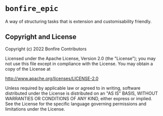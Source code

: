 # `bonfire_epic`

A way of structuring tasks that is extension and customisability friendly.

<!-- ## Installation -->

<!-- If [available in Hex](https://hex.pm/docs/publish), the package can be installed -->
<!-- by adding `bonfire_epic` to your list of dependencies in `mix.exs`: -->

<!-- ```elixir -->
<!-- def deps do -->
<!--   [ -->
<!--     {:bonfire_epic, "~> 0.1.0"} -->
<!--   ] -->
<!-- end -->
<!-- ``` -->

<!-- Documentation can be generated with [ExDoc](https://github.com/elixir-lang/ex_doc) -->
<!-- and published on [HexDocs](https://hexdocs.pm). Once published, the docs can -->
<!-- be found at [https://hexdocs.pm/bonfire_epic](https://hexdocs.pm/bonfire_epic). -->

## Copyright and License

Copyright (c) 2022 Bonfire Contributors

Licensed under the Apache License, Version 2.0 (the "License");
you may not use this file except in compliance with the License.
You may obtain a copy of the License at

   http://www.apache.org/licenses/LICENSE-2.0

Unless required by applicable law or agreed to in writing, software
distributed under the License is distributed on an "AS IS" BASIS,
WITHOUT WARRANTIES OR CONDITIONS OF ANY KIND, either express or implied.
See the License for the specific language governing permissions and
limitations under the License.
